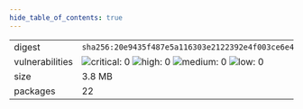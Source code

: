 ```yaml
---
hide_table_of_contents: true
---
```


<table>
<tr><td>digest</td><td><code>sha256:20e9435f487e5a116303e2122392e4f003ce6e4c521183fcfffbaf8134f33c9b</code></td><tr><tr><td>vulnerabilities</td><td><img alt="critical: 0" src="https://img.shields.io/badge/critical-0-lightgrey"/> <img alt="high: 0" src="https://img.shields.io/badge/high-0-lightgrey"/> <img alt="medium: 0" src="https://img.shields.io/badge/medium-0-lightgrey"/> <img alt="low: 0" src="https://img.shields.io/badge/low-0-lightgrey"/> <!-- unspecified: 0 --></td></tr>
<tr><td>size</td><td>3.8 MB</td></tr>
<tr><td>packages</td><td>22</td></tr>
</table>
</details></table>
</details>

<table></table>

